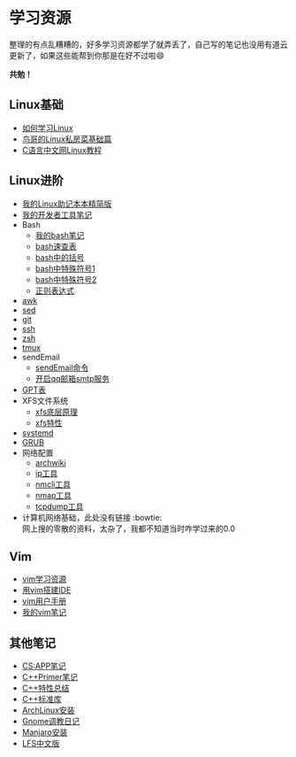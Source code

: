 # 学习资源
整理的有点乱糟糟的，好多学习资源都学了就弄丢了，自己写的笔记也没用有道云更新了，如果这些能帮到你那是在好不过啦:smile:  

**共勉！**

## Linux基础
* [如何学习Linux](https://www.zhihu.com/question/20730157)
* [鸟哥的Linux私房菜基础篇](http://linux.vbird.org/linux_basic/)
* [C语言中文网Linux教程](http://m.biancheng.net/linux_tutorial/)

## Linux进阶
* [我的Linux助记本本精简版](http://note.youdao.com/noteshare?id=cf10d6f61b370a1a0a50c5ead18a2b48)
* [我的开发者工具笔记](http://note.youdao.com/noteshare?id=9daf360aa75497bcf8b797bec4c831b9)
* Bash
    * [我的bash笔记](http://note.youdao.com/noteshare?id=f044d029a52d80ff918fb534ba406f0f)
    * [bash速查表](https://github.com/skywind3000/awesome-cheatsheets/blob/master/languages/bash.sh)
    * [bash中的括号](https://www.runoob.com/w3cnote/linux-shell-brackets-features.html)
    * [bash中特殊符号1](https://blog.csdn.net/ljianhui/article/details/9360741)
    * [bash中特殊符号2](https://www.cnblogs.com/OldJack/p/6602666.html)
    * [正则表达式](https://www.cnblogs.com/chensiqiqi/p/6285060.html)
* [awk](https://man.linuxde.net/awk)
* [sed](https://man.linuxde.net/sed)
* [git](https://git-scm.com/book/zh/v1/%E8%B5%B7%E6%AD%A5)
* [ssh](https://wiki.archlinux.org/index.php/Secure_Shell_(%E7%AE%80%E4%BD%93%E4%B8%AD%E6%96%87))
* [zsh](https://wiki.archlinux.org/index.php/Zsh_(%E7%AE%80%E4%BD%93%E4%B8%AD%E6%96%87))
* [tmux](http://louiszhai.github.io/2017/09/30/tmux)
* sendEmail
    * [sendEmail命令](https://blog.51cto.com/ityunwei2017/1713425)
    * [开启qq邮箱smtp服务](https://zhinan.sogou.com/guide/detail/?id=1610040986&rcer=u9PEmtytiU4SEAUUJ)
* [GPT表](http://www.jinbuguo.com/storage/gpt.html)
* XFS文件系统
    * [xfs底层原理](https://blog.csdn.net/scaleqiao/article/details/52098546)
    * [xfs特性](https://baike.sogou.com/m/fullLemma?lid=601556&fromTitle=xfs&rcer=u9PEmtytiU4SEAUUJ)
* [systemd](http://www.jinbuguo.com/systemd/systemd.index.html)
* [GRUB](http://www.jinbuguo.com/linux/grub.cfg.html)
* 网络配置
    * [archwiki](https://wiki.archlinux.org/index.php/%E7%BD%91%E7%BB%9C%E9%85%8D%E7%BD%AE)
    * [ip工具](https://wk.baidu.com/view/48053eeeaeaad1f346933fd3)
    * [nmcli工具](https://access.redhat.com/documentation/zh-cn/red_hat_enterprise_linux/7/html/networking_guide/sec-using_the_networkmanager_command_line_tool_nmcli#sec-Understanding_the_nmcli_Options)
    * [nmap工具](https://blog.csdn.net/aspirationflow/article/details/7694274)
    * [tcpdump工具](https://www.jianshu.com/p/a62ed1bb5b20)
* 计算机网络基础，此处没有链接 :bowtie:  
网上搜的零散的资料，太杂了，我都不知道当时咋学过来的0.0

## Vim
* [vim学习资源](https://github.com/vim-china/hello-vim)
* [用vim搭建IDE](https://github.com/yangyangwithgnu/use_vim_as_ide)
* [vim用户手册](http://yianwillis.github.io/vimcdoc/doc/usr_toc.html)
* [我的vim笔记](http://yianwillis.github.io/vimcdoc/doc/usr_toc.html)

## 其他笔记
* [CS:APP笔记](http://note.youdao.com/noteshare?id=a79ac5e0f8a508c38899caac0ea89c74)
* [C++Primer笔记](http://note.youdao.com/noteshare?id=0f0235f3c461debf10f5a79515329f96)
* [C++特性总结](http://note.youdao.com/noteshare?id=7e236a03f9b1f9338a46c792fb7c2a19)
* [C++标准库](http://note.youdao.com/noteshare?id=59c95a25f6c344322126434c04419ee1)
* [ArchLinux安装](notes/Arch.note)
* [Gnome调教日记](notes/Gnome.note)
* [Manjaro安装](notes/Manjaro.note)  
* [LFS中文版](https://lctt.github.io/LFS-BOOK)
